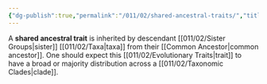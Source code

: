 ```yaml
---
{"dg-publish":true,"permalink":"/011/02/shared-ancestral-traits/","title":"Shared Ancestral Traits","tags":["BIOL422"],"noteIcon":"fallback","created":"2024-09-26T13:45:04.127-07:00","updated":"2024-09-26T15:25:09.035-07:00"}
---
```


A **shared ancestral trait** is inherited by descendant [[011/02/Sister Groups\|sister]] [[011/02/Taxa\|taxa]] from their [[Common Ancestor\|common ancestor]]. One should expect this [[011/02/Evolutionary Traits\|trait]] to have a broad or majority distribution across a [[011/02/Taxonomic Clades\|clade]].